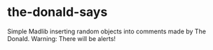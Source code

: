 # the-donald-says
Simple Madlib inserting random objects into comments made by The Donald. Warning: There will be alerts!
